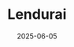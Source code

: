 ---  
layout: startup_page  
title: "Lendurai"  
id: "lendurai.com"  
permalink: "/lendurailendurai.com06052025/"  
website: "https://lendurai.com/"  
funding_round: "Seed"  
funding_amount: "€5.57M"  
investors: "Expeditions Fund, HCVC, Vsquared Ventures"  
about: "Lendurai is a dual-use technology startup focused on defence, developing autonomous solutions for UAVs operating in GPS- and radio-denied environments. Their on-board solutions deliver advanced autonomous navigation capabilities at a fraction of the cost of traditional systems, offering a cost-effective path to GPS-independent operation."  
markets: "Defense, AI, Autonomous Vehicles"  
hq: "Tallinn, Estonia"  
founded_year: "2024"  
linkedin: "https://www.linkedin.com/company/lendurai"  
twitter: ""  
instagram: ""  
facebook: ""  
crunchbase: "https://www.crunchbase.com/organization/lendurai"  
pitchbook: "https://pitchbook.com/profiles/company/741232-18"  

date_display: "05-Jun-2025"  
date: "2025-06-05"

# SEO Optimization  
meta_title: "Lendurai - Seed Funding (€5.57M)"  
meta_description: "Lendurai, Lendurai is a dual-use technology startup focused on defence, developing autonomous solutions for UAVs operating in GPS- and radio-denied environments..."  
meta_keywords: "Lendurai, Defense, AI, Autonomous Vehicles, Seed funding"  
canonical_url: "https://startup.projectstartups.com/lendurailendurai.com06052025/"  
---